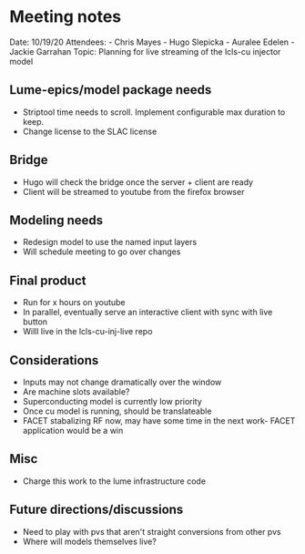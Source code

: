 # Meeting notes

Date: 10/19/20
Attendees: 
    - Chris Mayes
    - Hugo Slepicka
    - Auralee Edelen
    - Jackie Garrahan
Topic: Planning for live streaming of the lcls-cu injector model

## Lume-epics/model package needs
* Striptool time needs to scroll. Implement configurable max duration to keep.
* Change license to the SLAC license

## Bridge
* Hugo will check the bridge once the server + client are ready
* Client will be streamed to youtube from the firefox browser

## Modeling needs
* Redesign model to use the named input layers
* Will schedule meeting to go over changes

## Final product
* Run for x hours on youtube
* In parallel, eventually serve an interactive client with sync with live button
* Willl live in the lcls-cu-inj-live repo

## Considerations
* Inputs may not change dramatically over the window
* Are machine slots available?
* Superconducting model is currently low priority
* Once cu model is running, should be translateable
* FACET stabalizing RF now, may have some time in the next work- FACET application would be a win

## Misc
* Charge this work to the lume infrastructure code

## Future directions/discussions
* Need to play with pvs that aren't straight conversions from other pvs 
* Where will models themselves live? 
